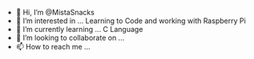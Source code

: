 - 👋 Hi, I’m @MistaSnacks
- 👀 I’m interested in ... Learning to Code and working with Raspberry Pi
- 🌱 I’m currently learning ...  C Language
- 💞️ I’m looking to collaborate on ...
- 📫 How to reach me ...

<!---
MistaSnacks/MistaSnacks is a ✨ special ✨ repository because its `README.md` (this file) appears on your GitHub profile.
You can click the Preview link to take a look at your changes.
--->
